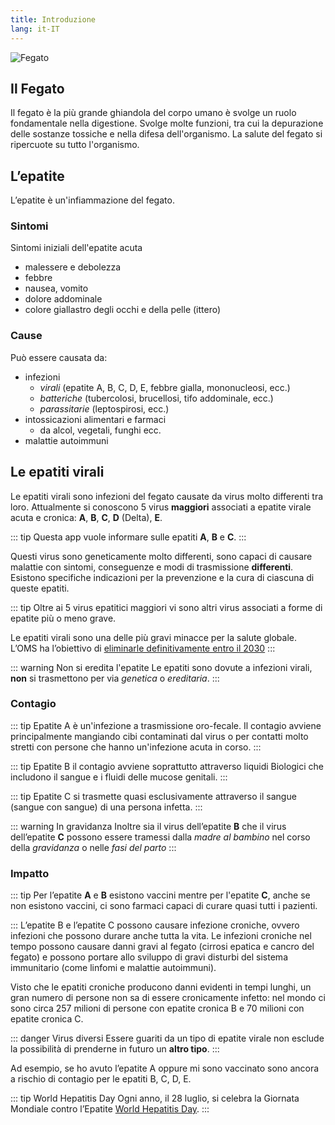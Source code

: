```yaml
---
title: Introduzione
lang: it-IT
---
```


![Fegato](/images/liver.jpg)

## Il Fegato

Il fegato è la più grande ghiandola del corpo umano è svolge un ruolo fondamentale nella digestione. Svolge molte funzioni, tra cui la depurazione delle sostanze tossiche e nella difesa dell'organismo. La salute del fegato si ripercuote su tutto l'organismo.

## L’epatite

L’epatite è un'infiammazione del fegato.

### Sintomi

Sintomi iniziali dell'epatite acuta

- malessere e debolezza
- febbre
- nausea, vomito
- dolore addominale
- colore giallastro degli occhi e della pelle (ittero)

### Cause

Può essere causata da:

- infezioni
  - _virali_ (epatite A, B, C, D, E, febbre gialla, mononucleosi, ecc.)
  - _batteriche_ (tubercolosi, brucellosi, tifo addominale, ecc.)
  - _parassitarie_ (leptospirosi, ecc.)
- intossicazioni alimentari e farmaci
  - da alcol, vegetali, funghi ecc.
- malattie autoimmuni

## Le epatiti virali

Le epatiti virali sono infezioni del fegato causate da virus molto differenti tra loro. Attualmente si conoscono 5 virus **maggiori** associati a epatite virale acuta e cronica: **A**, **B**, **C**, **D** (Delta), **E**.

::: tip
Questa app vuole informare sulle epatiti **A**, **B** e **C**.
:::

Questi virus sono geneticamente molto differenti, sono capaci di causare malattie con sintomi, conseguenze e modi di trasmissione **differenti**. Esistono specifiche indicazioni per la prevenzione e la cura di ciascuna di queste epatiti.

::: tip
Oltre ai 5 virus epatitici maggiori vi sono altri virus associati a forme di epatite più o meno grave.

Le epatiti virali sono una delle più gravi minacce per la salute globale. L’OMS ha l’obiettivo di
[eliminarle definitivamente entro il 2030](https://www.who.int/hepatitis/publications/hepatitis-service-coverage-targets/en/)
:::

::: warning Non si eredita l'epatite
Le epatiti sono dovute a infezioni virali, **non** si trasmettono per via _genetica_ o _ereditaria_.
:::

### Contagio

::: tip Epatite A <Badge text="A-limentare" type="tip"/>
è un'infezione a trasmissione oro-fecale. Il contagio avviene principalmente mangiando cibi contaminati dal virus o per contatti molto stretti con persone che hanno un'infezione acuta in corso.
:::

::: tip Epatite B <Badge text="B-io liquidi" type="tip"/>
il contagio avviene soprattutto attraverso liquidi Biologici che includono il sangue e i fluidi delle mucose genitali.
:::

::: tip Epatite C <Badge text="C-ontatto sangue" type="tip"/>
si trasmette quasi esclusivamente attraverso il sangue (sangue con sangue) di una persona infetta.
:::

::: warning In gravidanza
Inoltre sia il virus dell’epatite **B** che il virus dell’epatite **C** possono essere tramessi dalla _madre al bambino_ nel corso della _gravidanza_ o nelle _fasi del parto_
:::

### Impatto

::: tip
Per l’epatite **A** e **B** esistono vaccini mentre per l'epatite **C**, anche se non esistono vaccini, ci sono farmaci capaci di curare quasi tutti i pazienti.

:::
L’epatite B e l’epatite C possono causare infezione croniche, ovvero infezioni che possono durare anche tutta la vita. Le infezioni croniche nel tempo possono causare danni gravi al fegato (cirrosi epatica e cancro del fegato) e possono portare allo sviluppo di gravi disturbi del sistema immunitario (come linfomi e malattie autoimmuni).

Visto che le epatiti croniche producono danni evidenti in tempi lunghi, un gran numero di persone non sa di essere cronicamente infetto: nel mondo ci sono circa 257 milioni di persone con epatite cronica B e 70 milioni con epatite cronica C.

::: danger Virus diversi
Essere guariti da un tipo di epatite virale non esclude la possibilità di prenderne in futuro un **altro tipo**.
:::

Ad esempio, se ho avuto l’epatite A oppure mi sono vaccinato sono ancora a rischio di contagio per le epatiti B, C, D, E.

::: tip World Hepatitis Day
Ogni anno, il 28 luglio, si celebra la Giornata Mondiale contro l’Epatite [World Hepatitis Day](http://www.worldhepatitisday.org/).
:::
